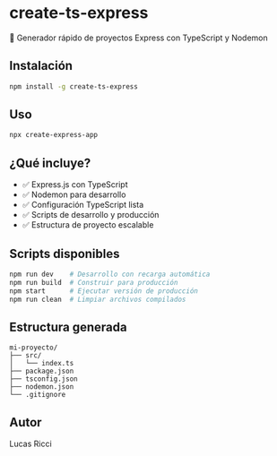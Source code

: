 # create-ts-express

🚀 Generador rápido de proyectos Express con TypeScript y Nodemon

## Instalación

```bash
npm install -g create-ts-express
```

## Uso

```bash
npx create-express-app
```

## ¿Qué incluye?

- ✅ Express.js con TypeScript
- ✅ Nodemon para desarrollo
- ✅ Configuración TypeScript lista
- ✅ Scripts de desarrollo y producción
- ✅ Estructura de proyecto escalable

## Scripts disponibles

```bash
npm run dev    # Desarrollo con recarga automática
npm run build  # Construir para producción
npm start      # Ejecutar versión de producción
npm run clean  # Limpiar archivos compilados
```

## Estructura generada

```
mi-proyecto/
├── src/
│   └── index.ts
├── package.json
├── tsconfig.json
├── nodemon.json
└── .gitignore
```

## Autor

Lucas Ricci
